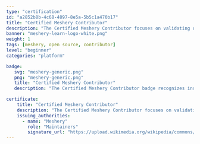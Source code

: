 ```yaml
---
type: "certification"
id: "a2852b8b-4c68-4897-8e5a-5b5c1a470b17"
title: "Certified Meshery Contributor"
description: "The Certified Meshery Contributor focuses on validating open-source contributions to Meshery, bridging user proficiency and advanced operational/architectural skills. It recognizes individuals who actively enhance the Meshery ecosystem through code, documentation, or community efforts."
banner: "meshery-learn-logo-white.png"
weight: 1
tags: [meshery, open source, contributor]
level: "beginner"
categories: "platform"

badge:
   svg: "meshery-generic.png"
   png: "meshery-generic.png"
   title: "Certified Meshery Contributor"
   description: "The Certified Meshery Contributor badge recognizes individuals who actively enhance the Meshery ecosystem through code, documentation, or community efforts."

certificate:
    title: "Certified Meshery Contributor"
    description: "The Certified Meshery Contributor focuses on validating open-source contributions to Meshery, bridging user proficiency and advanced operational/architectural skills. It recognizes individuals who actively enhance the Meshery ecosystem through code, documentation, or community efforts."
    issuing_authorities:
      - name: "Meshery"
        role: "Maintainers"
        signature_url: "https://upload.wikimedia.org/wikipedia/commons/a/ac/Chris_Hemsworth_Signature.png"
---
```

